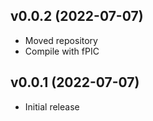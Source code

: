 ## v0.0.2 (2022-07-07)

* Moved repository
* Compile with fPIC

## v0.0.1 (2022-07-07)

* Initial release
